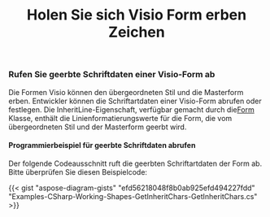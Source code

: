 ﻿---
title: Holen Sie sich Visio Form erben Zeichen
type: docs
weight: 101
url: /de/net/get-visio-shape-inherit-chars/
description: In diesem Abschnitt wird erläutert, wie Sie den Schriftstil der visio-Form erhalten, der von seinem übergeordneten Stil geerbt und mit Aspose.Diagram gemastert wird.
---
### **Rufen Sie geerbte Schriftdaten einer Visio-Form ab**
 Die Formen Visio können den übergeordneten Stil und die Masterform erben. Entwickler können die Schriftartdaten einer Visio-Form abrufen oder festlegen. Die InheritLine-Eigenschaft, verfügbar gemacht durch die[Form](http://www.aspose.com/api/net/diagram/aspose.diagram/shape) Klasse, enthält die Linienformatierungswerte für die Form, die vom übergeordneten Stil und der Masterform geerbt wird.
#### **Programmierbeispiel für geerbte Schriftdaten abrufen**
Der folgende Codeausschnitt ruft die geerbten Schriftartdaten der Form ab. Bitte überprüfen Sie diesen Beispielcode:

{{< gist "aspose-diagram-gists" "efd56218048f8b0ab925efd494227fdd" "Examples-CSharp-Working-Shapes-GetInheritChars-GetInheritChars.cs" >}}

